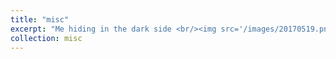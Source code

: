 ```yaml
---
title: "misc"
excerpt: "Me hiding in the dark side <br/><img src='/images/20170519.png'>"
collection: misc
---
```

